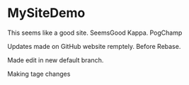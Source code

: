 # MySiteDemo

This seems like a good site.
SeemsGood Kappa.
PogChamp

Updates made on GitHub website remptely.
Before Rebase.

Made edit in new default branch.

Making tage changes